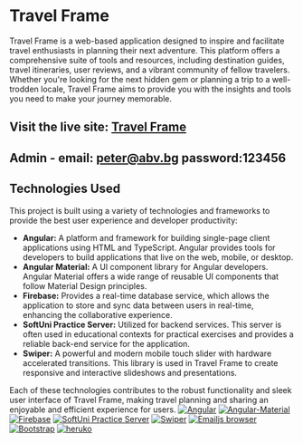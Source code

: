 # Travel Frame

Travel Frame is a web-based application designed to inspire and facilitate travel enthusiasts in planning their next adventure. This platform offers a comprehensive suite of tools and resources, including destination guides, travel itineraries, user reviews, and a vibrant community of fellow travelers. Whether you're looking for the next hidden gem or planning a trip to a well-trodden locale, Travel Frame aims to provide you with the insights and tools you need to make your journey memorable.
## Visit the live site: [Travel Frame]()
## Admin - email: peter@abv.bg password:123456
## Technologies Used

This project is built using a variety of technologies and frameworks to provide the best user experience and developer productivity:

- **Angular:** A platform and framework for building single-page client applications using HTML and TypeScript. Angular provides tools for developers to build applications that live on the web, mobile, or desktop.
- **Angular Material:** A UI component library for Angular developers. Angular Material offers a wide range of reusable UI components that follow Material Design principles.
- **Firebase:** Provides a real-time database service, which allows the application to store and sync data between users in real-time, enhancing the collaborative experience.
- **SoftUni Practice Server:** Utilized for backend services. This server is often used in educational contexts for practical exercises and provides a reliable back-end service for the application.
- **Swiper:** A powerful and modern mobile touch slider with hardware accelerated transitions. This library is used in Travel Frame to create responsive and interactive slideshows and presentations.

Each of these technologies contributes to the robust functionality and sleek user interface of Travel Frame, making travel planning and sharing an enjoyable and efficient experience for users.
[![Angular](https://img.shields.io/badge/Angular-✓-blue)]() [![Angular-Material](https://img.shields.io/badge/Angular--Material-✓-important)]() [![Firebase](https://img.shields.io/badge/Firebase-✓-yellowgreen)]() [![SoftUni Practice Server](https://img.shields.io/badge/SoftUni_Practice_Server-✓-orange)]() [![Swiper](https://img.shields.io/badge/Swiper-✓-brightgreen)]() [![Emailjs browser](https://img.shields.io/badge/Еmailjs--Browser-✓-ff69b4)]() [![Bootstrap](https://img.shields.io/badge/Bootstrap-✓-red)]() [![heruko](https://img.shields.io/badge/Heruko-✓-9cf)]()
